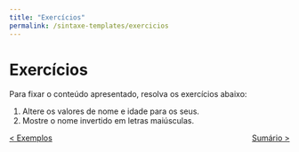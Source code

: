 ```yaml
---
title: "Exercícios"
permalink: /sintaxe-templates/exercicios
---
```


# Exercícios

Para fixar o conteúdo apresentado, resolva os exercícios abaixo:

1. Altere os valores de nome e idade para os seus.
2. Mostre o nome invertido em letras maiúsculas.

<span style="display: flex; justify-content: space-between;"><span>[&lt; Exemplos](exemplos.html "Voltar")</span> <span>[Sumário &gt;](../ "Próximo")</span></span>